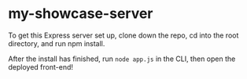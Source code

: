 # my-showcase-server

To get this Express server set up, clone down the repo, cd into the root directory, and run npm install.

After the install has finished, run ```node app.js``` in the CLI, then open the deployed front-end! 
